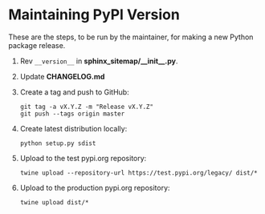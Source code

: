 # Maintaining PyPI Version

These are the steps, to be run by the maintainer, for making a new Python
package release.

1. Rev `__version__` in **sphinx_sitemap/\_\_init\_\_.py**.
2. Update **CHANGELOG.md**
3. Create a tag and push to GitHub:

       git tag -a vX.Y.Z -m "Release vX.Y.Z"
       git push --tags origin master

4. Create latest distribution locally:

       python setup.py sdist

5. Upload to the test pypi.org repository:

       twine upload --repository-url https://test.pypi.org/legacy/ dist/*

6. Upload to the production pypi.org repository:

       twine upload dist/*
